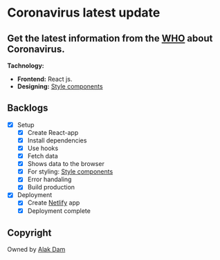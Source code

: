 # Coronavirus latest update

## Get the latest information from the [WHO](https://www.who.int/emergencies/diseases/novel-coronavirus-2019) about Coronavirus.

**Tachnology:**

- **Frontend:** React js.
- **Designing:** [Style components](https://styled-components.com/)

## Backlogs

- [x] Setup
  - [x] Create React-app
  - [x] Install dependencies
  - [x] Use hooks
  - [x] Fetch data
  - [x] Shows data to the browser
  - [x] For styling: [Style components](https://styled-components.com/)
  - [x] Error handaling
  - [x] Build production
- [x] Deployment
  - [x] Create [Netlify](https://www.netlify.com/) app
  - [x] Deployment complete

## Copyright

Owned by [Alak Dam](http://www.alakdam.com/)
